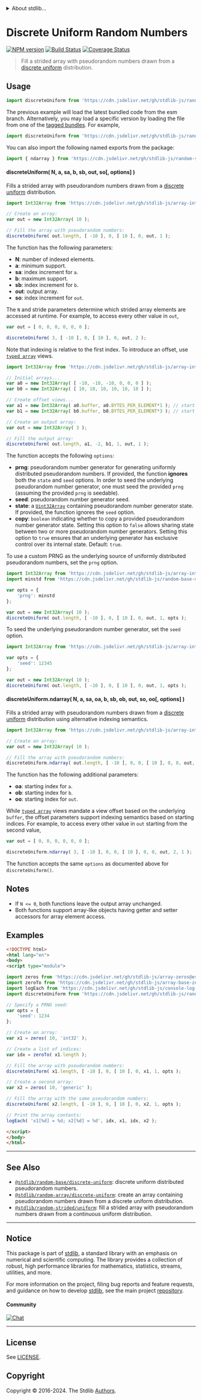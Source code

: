 <!--

@license Apache-2.0

Copyright (c) 2023 The Stdlib Authors.

Licensed under the Apache License, Version 2.0 (the "License");
you may not use this file except in compliance with the License.
You may obtain a copy of the License at

   http://www.apache.org/licenses/LICENSE-2.0

Unless required by applicable law or agreed to in writing, software
distributed under the License is distributed on an "AS IS" BASIS,
WITHOUT WARRANTIES OR CONDITIONS OF ANY KIND, either express or implied.
See the License for the specific language governing permissions and
limitations under the License.

-->


<details>
  <summary>
    About stdlib...
  </summary>
  <p>We believe in a future in which the web is a preferred environment for numerical computation. To help realize this future, we've built stdlib. stdlib is a standard library, with an emphasis on numerical and scientific computation, written in JavaScript (and C) for execution in browsers and in Node.js.</p>
  <p>The library is fully decomposable, being architected in such a way that you can swap out and mix and match APIs and functionality to cater to your exact preferences and use cases.</p>
  <p>When you use stdlib, you can be absolutely certain that you are using the most thorough, rigorous, well-written, studied, documented, tested, measured, and high-quality code out there.</p>
  <p>To join us in bringing numerical computing to the web, get started by checking us out on <a href="https://github.com/stdlib-js/stdlib">GitHub</a>, and please consider <a href="https://opencollective.com/stdlib">financially supporting stdlib</a>. We greatly appreciate your continued support!</p>
</details>

# Discrete Uniform Random Numbers

[![NPM version][npm-image]][npm-url] [![Build Status][test-image]][test-url] [![Coverage Status][coverage-image]][coverage-url] <!-- [![dependencies][dependencies-image]][dependencies-url] -->

> Fill a strided array with pseudorandom numbers drawn from a [discrete uniform][@stdlib/random/base/uniform] distribution.



<section class="usage">

## Usage

```javascript
import discreteUniform from 'https://cdn.jsdelivr.net/gh/stdlib-js/random-strided-discrete-uniform@esm/index.mjs';
```
The previous example will load the latest bundled code from the esm branch. Alternatively, you may load a specific version by loading the file from one of the [tagged bundles](https://github.com/stdlib-js/random-strided-discrete-uniform/tags). For example,

```javascript
import discreteUniform from 'https://cdn.jsdelivr.net/gh/stdlib-js/random-strided-discrete-uniform@v0.2.0-esm/index.mjs';
```

You can also import the following named exports from the package:

```javascript
import { ndarray } from 'https://cdn.jsdelivr.net/gh/stdlib-js/random-strided-discrete-uniform@esm/index.mjs';
```

#### discreteUniform( N, a, sa, b, sb, out, so\[, options] )

Fills a strided array with pseudorandom numbers drawn from a [discrete uniform][@stdlib/random/base/uniform] distribution.

```javascript
import Int32Array from 'https://cdn.jsdelivr.net/gh/stdlib-js/array-int32@esm/index.mjs';

// Create an array:
var out = new Int32Array( 10 );

// Fill the array with pseudorandom numbers:
discreteUniform( out.length, [ -10 ], 0, [ 10 ], 0, out, 1 );
```

The function has the following parameters:

-   **N**: number of indexed elements.
-   **a**: minimum support.
-   **sa**: index increment for `a`.
-   **b**: maximum support.
-   **sb**: index increment for `b`.
-   **out**: output array.
-   **so**: index increment for `out`.

The `N` and stride parameters determine which strided array elements are accessed at runtime. For example, to access every other value in `out`,

```javascript
var out = [ 0, 0, 0, 0, 0, 0 ];

discreteUniform( 3, [ -10 ], 0, [ 10 ], 0, out, 2 );
```

Note that indexing is relative to the first index. To introduce an offset, use [`typed array`][mdn-typed-array] views.

<!-- eslint-disable stdlib/capitalized-comments -->

```javascript
import Int32Array from 'https://cdn.jsdelivr.net/gh/stdlib-js/array-int32@esm/index.mjs';

// Initial arrays...
var a0 = new Int32Array( [ -10, -10, -10, 0, 0, 0 ] );
var b0 = new Int32Array( [ 10, 10, 10, 10, 10, 10 ] );

// Create offset views...
var a1 = new Int32Array( a0.buffer, a0.BYTES_PER_ELEMENT*1 ); // start at 2nd element
var b1 = new Int32Array( b0.buffer, b0.BYTES_PER_ELEMENT*3 ); // start at 4th element

// Create an output array:
var out = new Int32Array( 3 );

// Fill the output array:
discreteUniform( out.length, a1, -2, b1, 1, out, 1 );
```

The function accepts the following `options`:

-   **prng**: pseudorandom number generator for generating uniformly distributed pseudorandom numbers. If provided, the function **ignores** both the `state` and `seed` options. In order to seed the underlying pseudorandom number generator, one must seed the provided `prng` (assuming the provided `prng` is seedable).
-   **seed**: pseudorandom number generator seed.
-   **state**: a [`Uint32Array`][@stdlib/array/uint32] containing pseudorandom number generator state. If provided, the function ignores the `seed` option.
-   **copy**: `boolean` indicating whether to copy a provided pseudorandom number generator state. Setting this option to `false` allows sharing state between two or more pseudorandom number generators. Setting this option to `true` ensures that an underlying generator has exclusive control over its internal state. Default: `true`.

To use a custom PRNG as the underlying source of uniformly distributed pseudorandom numbers, set the `prng` option.

```javascript
import Int32Array from 'https://cdn.jsdelivr.net/gh/stdlib-js/array-int32@esm/index.mjs';
import minstd from 'https://cdn.jsdelivr.net/gh/stdlib-js/random-base-minstd@esm/index.mjs';

var opts = {
    'prng': minstd
};

var out = new Int32Array( 10 );
discreteUniform( out.length, [ -10 ], 0, [ 10 ], 0, out, 1, opts );
```

To seed the underlying pseudorandom number generator, set the `seed` option.

```javascript
import Int32Array from 'https://cdn.jsdelivr.net/gh/stdlib-js/array-int32@esm/index.mjs';

var opts = {
    'seed': 12345
};

var out = new Int32Array( 10 );
discreteUniform( out.length, [ -10 ], 0, [ 10 ], 0, out, 1, opts );
```

#### discreteUniform.ndarray( N, a, sa, oa, b, sb, ob, out, so, oo\[, options] )

Fills a strided array with pseudorandom numbers drawn from a [discrete uniform][@stdlib/random/base/uniform] distribution using alternative indexing semantics.

```javascript
import Int32Array from 'https://cdn.jsdelivr.net/gh/stdlib-js/array-int32@esm/index.mjs';

// Create an array:
var out = new Int32Array( 10 );

// Fill the array with pseudorandom numbers:
discreteUniform.ndarray( out.length, [ -10 ], 0, 0, [ 10 ], 0, 0, out, 1, 0 );
```

The function has the following additional parameters:

-   **oa**: starting index for `a`.
-   **ob**: starting index for `b`.
-   **oo**: starting index for `out`.

While [`typed array`][mdn-typed-array] views mandate a view offset based on the underlying `buffer`, the offset parameters support indexing semantics based on starting indices. For example, to access every other value in `out` starting from the second value,

```javascript
var out = [ 0, 0, 0, 0, 0, 0 ];

discreteUniform.ndarray( 3, [ -10 ], 0, 0, [ 10 ], 0, 0, out, 2, 1 );
```

The function accepts the same `options` as documented above for `discreteUniform()`.

</section>

<!-- /.usage -->

<section class="notes">

## Notes

-   If `N <= 0`, both functions leave the output array unchanged.
-   Both functions support array-like objects having getter and setter accessors for array element access.

</section>

<!-- /.notes -->

<section class="examples">

## Examples

<!-- eslint no-undef: "error" -->

```html
<!DOCTYPE html>
<html lang="en">
<body>
<script type="module">

import zeros from 'https://cdn.jsdelivr.net/gh/stdlib-js/array-zeros@esm/index.mjs';
import zeroTo from 'https://cdn.jsdelivr.net/gh/stdlib-js/array-base-zero-to@esm/index.mjs';
import logEach from 'https://cdn.jsdelivr.net/gh/stdlib-js/console-log-each@esm/index.mjs';
import discreteUniform from 'https://cdn.jsdelivr.net/gh/stdlib-js/random-strided-discrete-uniform@esm/index.mjs';

// Specify a PRNG seed:
var opts = {
    'seed': 1234
};

// Create an array:
var x1 = zeros( 10, 'int32' );

// Create a list of indices:
var idx = zeroTo( x1.length );

// Fill the array with pseudorandom numbers:
discreteUniform( x1.length, [ -10 ], 0, [ 10 ], 0, x1, 1, opts );

// Create a second array:
var x2 = zeros( 10, 'generic' );

// Fill the array with the same pseudorandom numbers:
discreteUniform( x2.length, [ -10 ], 0, [ 10 ], 0, x2, 1, opts );

// Print the array contents:
logEach( 'x1[%d] = %d; x2[%d] = %d', idx, x1, idx, x2 );

</script>
</body>
</html>
```

</section>

<!-- /.examples -->

<!-- Section for related `stdlib` packages. Do not manually edit this section, as it is automatically populated. -->

<section class="related">

* * *

## See Also

-   <span class="package-name">[`@stdlib/random-base/discrete-uniform`][@stdlib/random/base/discrete-uniform]</span><span class="delimiter">: </span><span class="description">discrete uniform distributed pseudorandom numbers.</span>
-   <span class="package-name">[`@stdlib/random-array/discrete-uniform`][@stdlib/random/array/discrete-uniform]</span><span class="delimiter">: </span><span class="description">create an array containing pseudorandom numbers drawn from a discrete uniform distribution.</span>
-   <span class="package-name">[`@stdlib/random-strided/uniform`][@stdlib/random/strided/uniform]</span><span class="delimiter">: </span><span class="description">fill a strided array with pseudorandom numbers drawn from a continuous uniform distribution.</span>

</section>

<!-- /.related -->

<!-- Section for all links. Make sure to keep an empty line after the `section` element and another before the `/section` close. -->


<section class="main-repo" >

* * *

## Notice

This package is part of [stdlib][stdlib], a standard library with an emphasis on numerical and scientific computing. The library provides a collection of robust, high performance libraries for mathematics, statistics, streams, utilities, and more.

For more information on the project, filing bug reports and feature requests, and guidance on how to develop [stdlib][stdlib], see the main project [repository][stdlib].

#### Community

[![Chat][chat-image]][chat-url]

---

## License

See [LICENSE][stdlib-license].


## Copyright

Copyright &copy; 2016-2024. The Stdlib [Authors][stdlib-authors].

</section>

<!-- /.stdlib -->

<!-- Section for all links. Make sure to keep an empty line after the `section` element and another before the `/section` close. -->

<section class="links">

[npm-image]: http://img.shields.io/npm/v/@stdlib/random-strided-discrete-uniform.svg
[npm-url]: https://npmjs.org/package/@stdlib/random-strided-discrete-uniform

[test-image]: https://github.com/stdlib-js/random-strided-discrete-uniform/actions/workflows/test.yml/badge.svg?branch=v0.2.0
[test-url]: https://github.com/stdlib-js/random-strided-discrete-uniform/actions/workflows/test.yml?query=branch:v0.2.0

[coverage-image]: https://img.shields.io/codecov/c/github/stdlib-js/random-strided-discrete-uniform/main.svg
[coverage-url]: https://codecov.io/github/stdlib-js/random-strided-discrete-uniform?branch=main

<!--

[dependencies-image]: https://img.shields.io/david/stdlib-js/random-strided-discrete-uniform.svg
[dependencies-url]: https://david-dm.org/stdlib-js/random-strided-discrete-uniform/main

-->

[chat-image]: https://img.shields.io/gitter/room/stdlib-js/stdlib.svg
[chat-url]: https://app.gitter.im/#/room/#stdlib-js_stdlib:gitter.im

[stdlib]: https://github.com/stdlib-js/stdlib

[stdlib-authors]: https://github.com/stdlib-js/stdlib/graphs/contributors

[umd]: https://github.com/umdjs/umd
[es-module]: https://developer.mozilla.org/en-US/docs/Web/JavaScript/Guide/Modules

[deno-url]: https://github.com/stdlib-js/random-strided-discrete-uniform/tree/deno
[deno-readme]: https://github.com/stdlib-js/random-strided-discrete-uniform/blob/deno/README.md
[umd-url]: https://github.com/stdlib-js/random-strided-discrete-uniform/tree/umd
[umd-readme]: https://github.com/stdlib-js/random-strided-discrete-uniform/blob/umd/README.md
[esm-url]: https://github.com/stdlib-js/random-strided-discrete-uniform/tree/esm
[esm-readme]: https://github.com/stdlib-js/random-strided-discrete-uniform/blob/esm/README.md
[branches-url]: https://github.com/stdlib-js/random-strided-discrete-uniform/blob/main/branches.md

[stdlib-license]: https://raw.githubusercontent.com/stdlib-js/random-strided-discrete-uniform/main/LICENSE

[mdn-typed-array]: https://developer.mozilla.org/en-US/docs/Web/JavaScript/Reference/Global_Objects/TypedArray

[@stdlib/random/base/uniform]: https://github.com/stdlib-js/random-base-uniform/tree/esm

[@stdlib/array/uint32]: https://github.com/stdlib-js/array-uint32/tree/esm

<!-- <related-links> -->

[@stdlib/random/base/discrete-uniform]: https://github.com/stdlib-js/random-base-discrete-uniform/tree/esm

[@stdlib/random/array/discrete-uniform]: https://github.com/stdlib-js/random-array-discrete-uniform/tree/esm

[@stdlib/random/strided/uniform]: https://github.com/stdlib-js/random-strided-uniform/tree/esm

<!-- </related-links> -->

</section>

<!-- /.links -->
